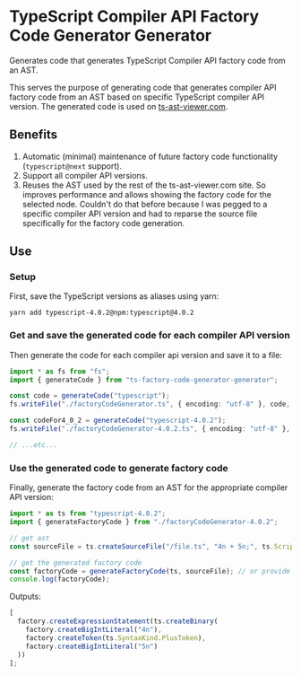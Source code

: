 # TypeScript Compiler API Factory Code Generator Generator

Generates code that generates TypeScript Compiler API factory code from an AST.

This serves the purpose of generating code that generates compiler API factory code from an AST based on specific TypeScript compiler API version. The generated code is used on [ts-ast-viewer.com](https://ts-ast-viewer.com).

## Benefits

1. Automatic (minimal) maintenance of future factory code functionality (`typescript@next` support).
2. Support all compiler API versions.
3. Reuses the AST used by the rest of the ts-ast-viewer.com site. So improves performance and allows showing the factory code for the selected node. Couldn't do that before because I was pegged to a specific compiler API version and had to reparse the source file specifically for the factory code generation.

## Use

### Setup

First, save the TypeScript versions as aliases using yarn:

```
yarn add typescript-4.0.2@npm:typescript@4.0.2
```

### Get and save the generated code for each compiler API version

Then generate the code for each compiler api version and save it to a file:

```ts
import * as fs from "fs";
import { generateCode } from "ts-factory-code-generator-generator";

const code = generateCode("typescript");
fs.writeFile("./factoryCodeGenerator.ts", { encoding: "utf-8" }, code, ...etc...);

const codeFor4_0_2 = generateCode("typescript-4.0.2");
fs.writeFile("./factoryCodeGenerator-4.0.2.ts", { encoding: "utf-8" }, codeFor4_0_2, ...etc...);

// ...etc...
```

### Use the generated code to generate factory code

Finally, generate the factory code from an AST for the appropriate compiler API version:

```ts
import * as ts from "typescript-4.0.2";
import { generateFactoryCode } from "./factoryCodeGenerator-4.0.2";

// get ast
const sourceFile = ts.createSourceFile("/file.ts", "4n + 5n;", ts.ScriptTarget.Latest);

// get the generated factory code
const factoryCode = generateFactoryCode(ts, sourceFile); // or provide a different node here
console.log(factoryCode);
```

Outputs:

<!-- dprint-ignore -->

```ts
[
  factory.createExpressionStatement(ts.createBinary(
    factory.createBigIntLiteral("4n"),
    factory.createToken(ts.SyntaxKind.PlusToken),
    factory.createBigIntLiteral("5n")
  ))
];
```

